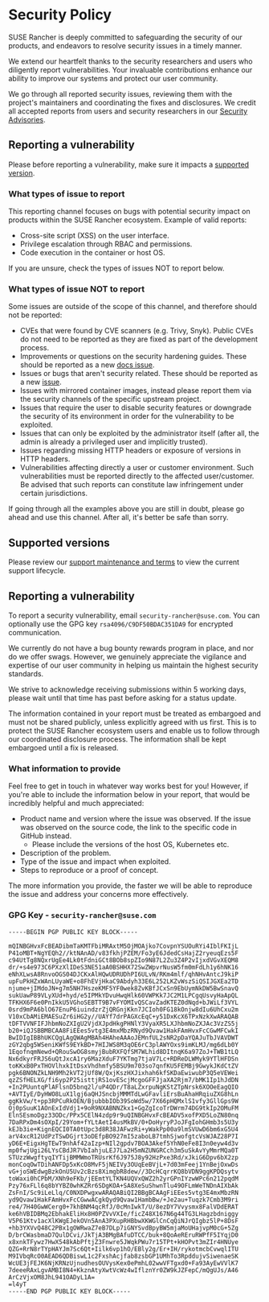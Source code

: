 # Security Policy

SUSE Rancher is deeply committed to safeguarding the security of our products,
and endeavors to resolve security issues in a timely manner.

We extend our heartfelt thanks to the security researchers and users who
diligently report vulnerabilities. Your invaluable contributions enhance our
ability to improve our systems and protect our user community.

We go through all reported security issues, reviewing them with the project's
maintainers and coordinating the fixes and disclosures. We credit all accepted
reports from users and security researchers in our [Security
Advisories](https://github.com/neuvector/neuvector/security/advisories).

## Reporting a vulnerability

Please before reporting a vulnerability, make sure it impacts a [supported
version](#supported-versions).

### What types of issue to report

This reporting channel focuses on bugs with potential security impact on
products within the SUSE Rancher ecosystem. Example of valid reports:

- Cross-site script (XSS) on the user interface.
- Privilege escalation through RBAC and permissions.
- Code execution in the container or host OS.

If you are unsure, check the types of issues NOT to report below.

### What types of issue NOT to report

Some issues are outside of the scope of this channel, and therefore should not
be reported:

- CVEs that were found by CVE scanners (e.g. Trivy, Snyk). Public CVEs do not
  need to be reported as they are fixed as part of the development process.
- Improvements or questions on the security hardening guides. These should be
  reported as a new [docs
issue](https://github.com/neuvector/docs/issues/new/choose).
- Issues or bugs that aren't security related. These should be reported as a new
  [issue](https://github.com/neuvector/neuvector/issues/new/choose).
- Issues with mirrored container images, instead please report them via the
  security channels of the specific upstream project.
- Issues that require the user to disable security features or downgrade the
  security of its environment in order for the vulnerability to be exploited.
- Issues that can only be exploited by the administrator itself (after all, the
  admin is already a privileged user and implicitly trusted).
- Issues regarding missing HTTP headers or exposure of versions in HTTP headers.
- Vulnerabilities affecting directly a user or customer environment. Such
  vulnerabilities must be reported directly to the affected user/customer. Be
advised that such reports can constitute law infringement under certain
jurisdictions.

If going through all the examples above you are still in doubt, please go ahead
and use this channel. After all, it's better be safe than sorry.

## Supported versions

Please review our [support maintenance and
terms](https://www.suse.com/lifecycle/#neuvector) to view the current support
lifecycle.

## Reporting a vulnerability

To report a security vulnerability, email `security-rancher@suse.com`. You can
optionally use the GPG key `rsa4096/C9DF50BDAC351DA9` for encrypted
communication.

We currently do not have a bug bounty rewards program in place, and nor do we
offer swags. However, we genuinely appreciate the vigilance and expertise of our
user community in helping us maintain the highest security standards.

We strive to acknowledge receiving submissions within 5 working days, please
wait until that time has past before asking for a status update.

The information contained in your report must be treated as embargoed and must
not be shared publicly, unless explicitly agreed with us first. This is to
protect the SUSE Rancher ecosystem users and enable us to follow through our
coordinated disclosure process. The information shall be kept embargoed until a
fix is released.

### What information to provide

Feel free to get in touch in whatever way works best for you! However, if you're
able to include the information below in your report, that would be incredibly
helpful and much appreciated:

- Product name and version where the issue was observed. If the issue was
  observed on the source code, the link to the specific code in GitHub instead.
  - Please include the versions of the host OS, Kubernetes etc.
- Description of the problem.
- Type of the issue and impact when exploited.
- Steps to reproduce or a proof of concept.

The more information you provide, the faster we will be able to reproduce the
issue and address your concerns more effectively.

### GPG Key - `security-rancher@suse.com`

```pgp
-----BEGIN PGP PUBLIC KEY BLOCK-----

mQINBGHvxFcBEADibmTaKMTFbiMRAxtM5OjMOAjko7CovpnYSUOuRYi4IblFKIjL
P41oMBT+NgYEQh2//ktNAnAD/v83fkhjPZEM/Fo3yE6JdedCsHajZ2ryeuqEzs5F
c94UtTg8NQxrUgEe4Lk0tFdniGCt8BOb8spZIo9N87L2Zu3Z4P2vIjxdVGvXEQM8
dr/+s4e973C6PXzXlIDeS3NE51aA0BSHHX72SwZWpvrNusW5fm0mFdLh1y6hNK16
eNhXLwsA8RnvoOGS04DJCKxAlHQwUDRUDhPI6ULvN/RKm4mlf/qhNHvAntcJ9kiP
upFuPkHZxWAnLUyaWE+o8FhEVjHkaC9Abdyh33E6L252LKZvWszSiQSIJGXEa2TD
njume+jIMdoJN+g7m5NH7HszeKMF5YF0wek8ZvKBfJCxSn9EbUymNkDW5BwSnavQ
sukUawP89VLyXUd+hyd/e5IPMkYDvuHwqHlk60VWPKk7JC2M1LPCgqUsvyHaApQL
TFKHX6F6e0PnIkkU5VGhoSEBTT9B7vFYOMIvQSCavZadKTEZ0dNqd+bJWiLf3VYL
0srd9mPA6blO67EnuP6iuindzrZjQRGnjKkn7JCIoh0FG18kOnjw8dIu6UhCxu2m
V10xCbAMiEMAESuZr6iHG2y//UAYf7drPAGXcEqC+y51DxKcX6TPxNzkXwARAQAB
tDFTVVNFIFJhbmNoZXIgU2VjdXJpdHkgPHNlY3VyaXR5LXJhbmNoZXJAc3VzZS5j
b20+iQJSBBMBCAA8FiEEes5vtg3E4mxMbzRNyd9Qvaw1HakFAmHvxFcCGwMFCwkI
BwIDIgIBBhUKCQgLAgQWAgMBAh4HAheAAAoJEMnfUL2sNR2pDaYQAJuTbJVAVDWT
zGY2qbg5WSeniKWfS9EYkBD+7HIJWS8M3qOE6rC3plAWYOxs9imKLMJ/mg6dLb0Y
1EqofnqmNewd+QRouSwOG8smyjBubRXFQfSM7WLhid8DItnqK6a97ZoJ+TWB1tLQ
Nx6dkyrFRJS6uQtJxcA1ry6MazXduF7YKTmg7tjaV7Lc+RDReDLWMyk9YTlHFDSn
toKKxB0PxTHOVlhxkItDsxVhdhmfy5BSU9m703so7qnfKU5FEMBj9GwykJKdCtZV
pgk6BNONZkLNH9Mh2kVT2jUf8W/QxjKszHXJixhah6kfSKDaEwiwubP3Q5eVEWei
qzZSfHELXG/fi6yp2P25isttjRS1ovEScjMcgoGFFJjaXA2Rjm7/bMK1Ip1hJdDN
+In2PUuntqPlAFlsnD5bnq2l/uP4QDr/T8aLZxrpuNgKStZTpNrsk6XOOeEagQIO
+AVTIyE/DyHWO8LuX1lgj6aQHJSncbjMMMTdLwGFavliErsBuAhaHRqiuZXG8hLn
ggKkVw/t+pp3RPCuRkOEN/BjubbbIOb39SoWd5w/7X66pHQMxlS1vfy3GllGps9W
Oj0pSuuK1AOnExIdVdj1+9oR9NXABNNZkx1+GgZgIcoTrDWrm74DG9tkIp2OMuFM
ElnSEsmoDgz33ODc/PPx5CElN4zdp9r9uQINBGHvxFcBEADV5xofPXD5LoZN80nq
7DaRPxDm4sOXpI/29Yom+fYLtAetI4usMkBV/0+DoHyryPJoJFgIohGHmb3s5U3y
kEJb3ie+KignEQCI0TA0tUpc3d8R38JAFwzRi+yWakPp00a9lmSVUwD6bm6xG5U4
arV4xcR12UdPzTSwDGjrt3oDEfpBO927mI5zaboLB7tmhSjwofgtcVsWJAZ28P7I
yD6E+EigxHgTEwT9nhAf42aIzp+NIl2gpdv7BOA3Akef5YhN0eFe8I3n0eyw4d3v
mp0fwjUgi26LYsCBdJR7VbIahjuLEJ7La2H5mNZUNGRCch3m5uSkAvYyMmrMQa0T
STUzzWwgftyqIYTijBMMWmoTRUsrKf6J975J8y92HzPxe3Rd/xJkiG6Dpv6bX2zp
monCoqOwTDihANFDp5xKcO8MvF5jNEIVy3OUqEeBVjL+7d03mFeej1YnBejOxwDs
vG+joSWEdwgBzkOnU5Uv2cBzs8XimgbR8dew//3DcHCqrrKQ8bVDN9ggKPDQsytv
toWaxi0hCPbM/XNh9eFKb/jEEmtYLTKN4UQVxQWZ2h2yrGPnIYzwWPc6n212pqdM
Pzy76xFLl6q8bYYBZ0whKZRr6SDgKOA+SA8XeSuShwnTlu49OFLmWeTNDnAIXbAk
ZsFnI/Sc9iLeLlq/C0NXDPwgxwARAQABiQI2BBgBCAAgFiEEes5vtg3E4mxMbzRN
yd9Qvaw1HakFAmHvxFcCGwwACgkQyd9Qvaw1HambBw/+Je2au+Tuqzk7Cmb3M9ri
re4/7H40GwWCerg0+7khBNM4qcRfJ/0cMnIwkT/U/8ezDY7Vvysmx8FalVDdERAT
ke6hVBIDBMq2EbhakEliHx8H0PZVvVXIe/ficZ48X167N6g44TG3LHagzbdniggy
V5P61Ktv1acXlKWgEJekOVn5AnA3PXupRHBbwXKWGlCnCqQiNJrQIgbz5lP+8DsF
+hb3YXVvQ48C2PBx1gOWRwaZ7eB7DLp7iGNYSvdBpyBW5mjaMoUHajvpM0cG+5Zg
D/brCWasbmaD7QulDCvi/JkTjA3BMgBAfuDTCC/buk+8QoAeREruRWPfF5IYqjD0
x8xnkTFywz7HwX548kAbPftjZ3Fnwre5JWqkPWu7r15TPt+kHOPvt3mZIr4HNUye
QZG+RrN8rTYpHAYJm7Sc6Qt+Iilk6vp1hO/EBly2g/Er+IH/rykotmcbCvwqlITU
M9IVbqRcO0AEAD6QDBiswL1c2FxshAcjfab8zsbGP1UMhTo3RpddujvSiwenaeSK
WcUE3jFEJK6NjKRNzUjnudhesOUVysKex0ePmhL02wwVFTgxd0+Fa93AyEwVVlK7
7deeeRAxLgvAMBI8N4+KkznAtyXwtVcWz4wIflznYr0ZW9kJZFepC/mQgUJs/A46
ArCzVjxOM8JhL941OADyL1A=
=l4yT
-----END PGP PUBLIC KEY BLOCK-----
```

